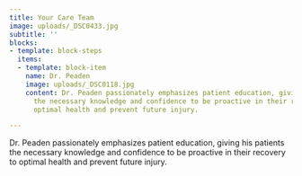```yaml
---
title: Your Care Team
image: uploads/_DSC0433.jpg
subtitle: ''
blocks:
- template: block-steps
  items:
  - template: block-item
    name: Dr. Peaden
    image: uploads/_DSC0118.jpg
    content: Dr. Peaden passionately emphasizes patient education, giving his patients
      the necessary knowledge and confidence to be proactive in their recovery to
      optimal health and prevent future injury.

---
```

Dr. Peaden passionately emphasizes patient education, giving his patients the necessary knowledge and confidence to be proactive in their recovery to optimal health and prevent future injury.